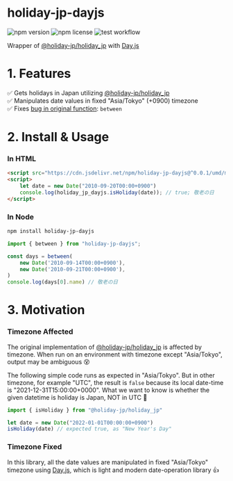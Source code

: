 # holiday-jp-dayjs

![npm version](https://img.shields.io/npm/v/)
![npm license](https://img.shields.io/npm/l/)
![test workflow](https://github.com/Seo-4d696b75/holiday-jp-dayjs/actions/workflows/test.yaml/badge.svg)

Wrapper of [@holiday-jp/holiday_jp](https://www.npmjs.com/package/@holiday-jp/holiday_jp) with [Day.js](https://day.js.org/en/)

# 1. Features

✅ Gets holidays in Japan utilizing [@holiday-jp/holiday_jp](https://www.npmjs.com/package/@holiday-jp/holiday_j)  
✅ Manipulates date values in fixed "Asia/Tokyo" (+0900) timezone    
✅ Fixes [bug in original function](https://github.com/holiday-jp/holiday_jp-js/issues/36): `between`  

# 2. Install & Usage

### In HTML

```html
<script src="https://cdn.jsdelivr.net/npm/holiday-jp-dayjs@^0.0.1/umd/min.js"></script>
<script>
    let date = new Date("2010-09-20T00:00+0900")
    console.log(holiday_jp_dayjs.isHoliday(date)); // true; 敬老の日
</script>
```

### In Node

```bash
npm install holiday-jp-dayjs
```

```ts
import { between } from "holiday-jp-dayjs";

const days = between(
    new Date('2010-09-14T00:00+0900'), 
    new Date('2010-09-21T00:00+0900'),
)
console.log(days[0].name) // 敬老の日
```

# 3. Motivation

### Timezone Affected

The original implementation of [@holiday-jp/holiday_jp](https://www.npmjs.com/package/@holiday-jp/holiday_j) is affected by timezone. When run on an environment with timezone except "Asia/Tokyo", output may be ambiguous 😵

The following simple code runs as expected in "Asia/Tokyo". But in other timezone, for example "UTC", the result is `false` because its local date-time is "2021-12-31T15:00:00+0000". What we want to know is whether the given datetime is holiday is Japan, NOT in UTC 🤣 

```js
import { isHoliday } from "@holiday-jp/holiday_jp"

let date = new Date("2022-01-01T00:00:00+0900")
isHoliday(date) // expected true, as "New Year's Day"
```

### Timezone Fixed

In this library, all the date values are manipulated in fixed "Asia/Tokyo" timezone using [Day.js](https://day.js.org/en/), which is light and modern date-operation library 👍
